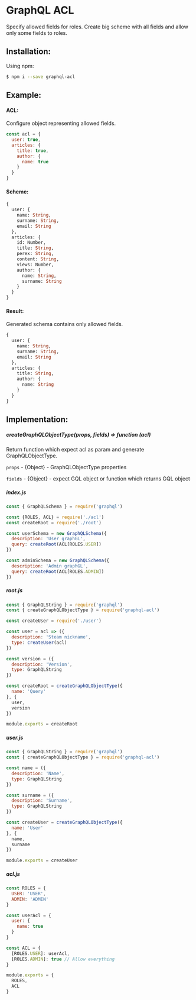 # GraphQL ACL

Specify allowed fields for roles. Create big scheme with all fields and allow only some fields to roles.

## Installation:

Using npm:
```bash
$ npm i --save graphql-acl
```

## Example:

#### ACL:
Configure object representing allowed fields.
```javascript
const acl = {
  user: true,
  articles: {
    title: true,
    author: {
      name: true
    }
  }
}
```
#### Scheme:
```graphql
{
  user: {
    name: String,
    surname: String,
    email: String
  },
  articles: {
    id: Number,
    title: String,
    perex: String,
    content: String,
    views: Number,
    author: {
      name: String,
      surname: String
    }
  }
}
```
#### Result:
Generated schema contains only allowed fields.
```graphql
{
  user: {
    name: String,
    surname: String,
    email: String
  },
  articles: {
    title: String,
    author: {
      name: String
    }
  }
}
```

## Implementation:

##### createGraphQLObjectType(props, fields) => function (acl)
Return function which expect acl as param and generate GraphQLObjectType.

`props` - {Object} - GraphQLObjectType properties

`fields` - {Object} - expect GQL object or function which returns GQL object

##### index.js
```javascript
const { GraphQLSchema } = require('graphql')

const {ROLES, ACL} = require('./acl')
const createRoot = require('./root')

const userSchema = new GraphQLSchema({
  description: 'User graphGL',
  query: createRoot(ACL[ROLES.USER])
})

const adminSchema = new GraphQLSchema({
  description: 'Admin graphGL',
  query: createRoot(ACL[ROLES.ADMIN])
})
```


##### root.js
```javascript
const { GraphQLString } = require('graphql')
const { createGraphQLObjectType } = require('graphql-acl')

const createUser = require('./user')

const user = acl => ({
  description: 'Steam nickname',
  type: createUser(acl)
})

const version = ({
  description: 'Version',
  type: GraphQLString
})

const createRoot = createGraphQLObjectType({
  name: 'Query'
}, {
  user,
  version
})

module.exports = createRoot
```

##### user.js
```javascript
const { GraphQLString } = require('graphql')
const { createGraphQLObjectType } = require('graphql-acl')

const name = ({
  description: 'Name',
  type: GraphQLString
})

const surname = ({
  description: 'Surname',
  type: GraphQLString
})

const createUser = createGraphQLObjectType({
  name: 'User'
}, {
  name,
  surname
})

module.exports = createUser
```

##### acl.js
```javascript
const ROLES = {
  USER: 'USER',
  ADMIN: 'ADMIN'
}

const userAcl = {
  user: {
    name: true
  }
}

const ACL = {
  [ROLES.USER]: userAcl,
  [ROLES.ADMIN]: true // Allow everything
}

module.exports = {
  ROLES,
  ACL
}
```
